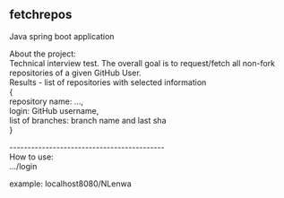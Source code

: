 ## fetchrepos
Java spring boot application

About the project:<br>
Technical interview test. The overall goal is to request/fetch all non-fork repositories of a given GitHub User.<br>
Results - list of repositories with selected information<br>
{<br>
repository name: ...,<br>
login: GitHub username,<br>
list of branches: branch name and last sha<br>
}<br>

-------------------------------------------<br>
How to use:<br>
.../login<br>

example: localhost8080/NLenwa<br>
